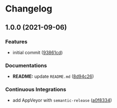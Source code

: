 # Changelog

## 1.0.0 (2021-09-06)


### Features

* initial commit ([93861cd](https://github.com/extra2000/elastic-logstash-pod/commit/93861cda57ff00bc8423140a54b09eda7b1572ed))


### Documentations

* **README:** update `README.md` ([8d94c26](https://github.com/extra2000/elastic-logstash-pod/commit/8d94c26f361901e2fb63c5de3b73e623d3d1d648))


### Continuous Integrations

* add AppVeyor with `semantic-release` ([a0f8334](https://github.com/extra2000/elastic-logstash-pod/commit/a0f833415ba9034aa71a163d4869b5515484e39f))
